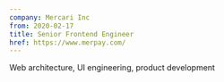 ```yaml
---
company: Mercari Inc
from: 2020-02-17
title: Senior Frontend Engineer
href: https://www.merpay.com/
---
```


Web architecture, UI engineering, product development
